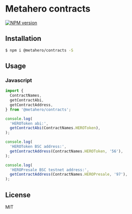 # Metahero contracts

[![NPM version][npm-image]][npm-url]

## Installation

```bash
$ npm i @metahero/contracts -S
```

## Usage

### Javascript

```javascript
import {
  ContractNames, 
  getContractAbi, 
  getContractAddress, 
} from '@metahero/contracts'; 

console.log(
  'HEROToken abi:',
  getContractAbi(ContractNames.HEROToken),
);

console.log(
  'HEROToken BSC address:', 
  getContractAddress(ContractNames.HEROToken, '56'),
);

console.log(
  'HEROPresale BSC testnet address:', 
  getContractAddress(ContractNames.HEROPresale, '97'),
);

```

## License

MIT

[npm-image]: https://badge.fury.io/js/%40metahero%2Fcontracts.svg
[npm-url]: https://npmjs.org/package/@metahero/contracts
